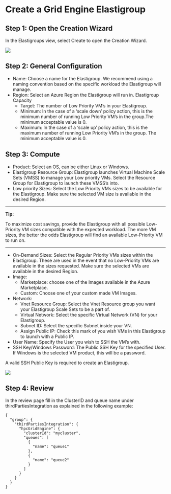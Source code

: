 # Create a Grid Engine Elastigroup

## Step 1: Open the Creation Wizard

In the Elastigroups view, select Create to open the Creation Wizard.

<img src="/elastigroup/_media/create-a-grid-engine-elastigroup_1.png" />

## Step 2: General Configuration

* Name: Choose a name for the Elastigroup. We recommend using a naming convention based on the specific workload the Elastigroup will manage.
* Region: Select an Azure Region the Elastigroup will run in.
Elastigroup Capacity
  * Target: The number of Low Priority VM’s in your Elastigroup.
  * Minimum: In the case of a ‘scale down’ policy action, this is the minimum number of running Low Priority VM’s in the group.The minimum acceptable value is 0.
  * Maximum: In the case of a ‘scale up’ policy action, this is the maximum number of running Low Priority VM’s in the group. The minimum acceptable value is 0.

## Step 3: Compute

* Product: Select an OS, can be either Linux or Windows.
* Elastigroup Resource Group: Elastigroup launches Virtual Machine Scale Sets (VMSS) to manage your Low priority VMs. Select the Resource Group for Elastigroup to launch these VMSS’s into.
* Low priority Sizes: Select the Low Priority VMs sizes to be available for the Elastigroup. Make sure the selected VM size is available in the desired Region.

---

**Tip:**

To maximize cost savings, provide the Elastigroup with all possible Low-Priority VM sizes compatible with the expected workload. The more VM sizes, the better the odds Elastigroup will find an available Low-Priority VM to run on.

---

* On-Demand Sizes: Select the Regular Priority VMs sizes within the Elastigroup. These are used in the event that no Low-Priority VMs are available in the sizes requested. Make sure the selected VMs are available in the desired Region.
* Image:
  * Marketplace: choose one of the Images available in the Azure Marketplace.
  * Custom: Choose one of your custom made VM Images.
* Network:
  * Vnet Resource Group: Select the Vnet Resource group you want your Elastigroup Scale Sets to be a part of.
  * Virtual Network: Select the specific Virtual Network (VN) for your Elastigroup.
  * Subnet ID: Select the specific Subnet inside your VN.
  * Assign Public IP: Check this mark of you wish VMs in this Elastigroup to launch with a Public IP.
* User Name: Specify the User you wish to SSH the VM’s with.
* SSH Key/Windows Password: The Public SSH Key for the specified User. If Windows is the selected VM product, this will be a password.

A valid SSH Public Key is required to create an Elastigroup.

<img src="/elastigroup/_media/create-a-grid-engine-elastigroup_2.png" />

## Step 4: Review

In the review page fill in the ClusterID and queue name under thirdPartiesIntegration as explained in the following example:

```
{
  "group": {
    "thirdPartiesIntegration": {
      "hpcGridEngine": {
        "clusterId": "mycluster",
        "queues": [
          {
            "name": "queue1"
          },
          {
            "name": "queue2"
          }
        ]
      }
    }
  }
}
```
